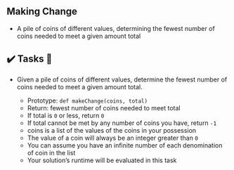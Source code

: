 ## Making Change

- A pile of coins of different values, determining the fewest number of coins needed to meet a given amount total



## :heavy_check_mark: Tasks :page_with_curl:

- Given a pile of coins of different values, determine the fewest number of coins needed to meet a given amount total.

    - Prototype: `def makeChange(coins, total)`
    - Return: fewest number of coins needed to meet total
    - If total is `0` or less, return `0`
    - If total cannot be met by any number of coins you have, return `-1`
    - coins is a list of the values of the coins in your possession
    - The value of a coin will always be an integer greater than `0`
    - You can assume you have an infinite number of each denomination of coin in the list
    - Your solution’s runtime will be evaluated in this task


